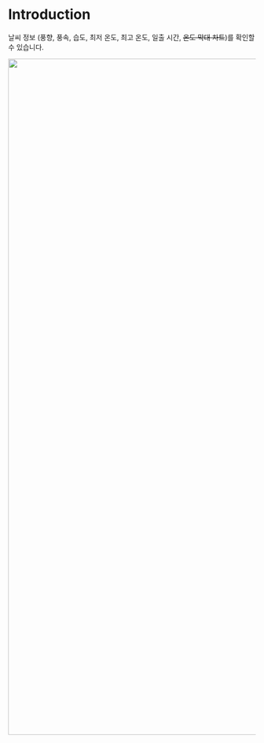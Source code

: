 # Introduction

날씨 정보 (풍향, 풍속, 습도, 최저 온도, 최고 온도, 일출 시간, ~~온도 막대 차트~~)를 확인할 수 있습니다.

<p align="center">
<img width="1373" alt="image" src="https://user-images.githubusercontent.com/13586185/169662530-0560ac2b-5e28-4b06-ba84-e3bb1ad9810d.png">
</p>
